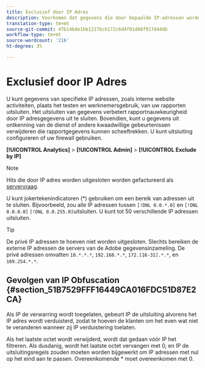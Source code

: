 ```yaml
---
title: Exclusief door IP Adres
description: Voorkomen dat gegevens die door bepaalde IP-adressen worden gegenereerd, in rapporten worden weergegeven.
translation-type: tm+mt
source-git-commit: 47b14bde1bb1217bcb172c6d4f01d68f917d44db
workflow-type: tm+mt
source-wordcount: '216'
ht-degree: 3%

---
```



# Exclusief door IP Adres

U kunt gegevens van specifieke IP adressen, zoals interne website activiteiten, plaats het testen en werknemersgebruik, van uw rapporten uitsluiten. Het uitsluiten van gegevens verbetert rapportnauwkeurigheid door IP adresgegevens uit te sluiten. Bovendien, kunt u gegevens uit ontkenning van de dienst of andere kwaadwillige gebeurtenissen verwijderen die rapportgegevens kunnen scheeftrekken. U kunt uitsluiting configureren of uw firewall gebruiken.

**[!UICONTROL Analytics]** > **[!UICONTROL Admin]** > **[!UICONTROL Exclude by IP]**

>[!NOTE]
>
>Hits die door IP adres worden uitgesloten worden gefactureerd als [servervraag](https://docs.adobe.com/content/help/en/analytics/technotes/terms.html).

U kunt jokertekenindicatoren (*) gebruiken om een bereik van adressen uit te sluiten. Bijvoorbeeld, zou alle IP adressen tussen `[!DNL 0.0.*.0]` en `[!DNL 0.0.0.0]` `[!DNL 0.0.255.0]`uitsluiten. U kunt tot 50 verschillende IP adressen uitsluiten.

>[!TIP]
>
>De privé IP adressen te hoeven niet worden uitgesloten. Slechts bereiken de externe IP adressen de servers van de Adobe gegevensinzameling. De privé adressen omvatten `10.*.*.*`, `192.168.*.*`, `172.[16-31].*.*`, en `169.254.*.*`.

## Gevolgen van IP Obfuscation {#section_51B7529FFF16449CA016FDC51D87E2CA}

Als IP de verwarring wordt toegelaten, gebeurt IP de uitsluiting alvorens het IP adres wordt verduisterd, zodat te hoeven de klanten om het even wat niet te veranderen wanneer zij IP verduistering toelaten.

Als het laatste octet wordt verwijderd, wordt dat gedaan vóór IP het filtreren. Als dusdanig, wordt het laatste octet vervangen met 0, en IP de uitsluitingsregels zouden moeten worden bijgewerkt om IP adressen met nul op het eind aan te passen. Overeenkomende * moet overeenkomen met 0.
